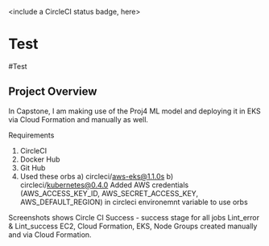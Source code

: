 <include a CircleCI status badge, here>
# Test
#Test
## Project Overview

In Capstone, I am making use of the Proj4 ML model and deploying it in EKS via Cloud Formation and manually as well.

Requirements
1) CircleCI
2) Docker Hub
3) Git Hub
4) Used these orbs a) circleci/aws-eks@1.1.0s b) circleci/kubernetes@0.4.0 Added AWS credentials (AWS_ACCESS_KEY_ID, AWS_SECRET_ACCESS_KEY, AWS_DEFAULT_REGION) in circleci environemnt variable to use orbs

Screenshots shows
Circle CI Success - success stage for all jobs
Lint_error & Lint_success
EC2, Cloud Formation, EKS, Node Groups created manually and via Cloud Formation.
